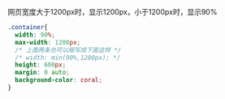 网页宽度大于1200px时，显示1200px，小于1200px时，显示90%
```css
.container{
  width: 90%;
  max-width: 1200px;
  /* 上面两条也可以缩写成下面这样 */
  /* width: min(90%,1200px); */
  height: 600px;
  margin: 0 auto;
  background-color: coral;
}
```

